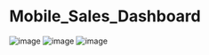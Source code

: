 # Mobile_Sales_Dashboard
![image](https://github.com/user-attachments/assets/f70db408-7a5a-4832-8cc6-504346d54a2e)
![image](https://github.com/user-attachments/assets/026b3e17-c3b4-4a4d-9c3c-72c98f86c71d)
![image](https://github.com/user-attachments/assets/2ca566f8-2252-4d6f-8618-838fbf17a734)
